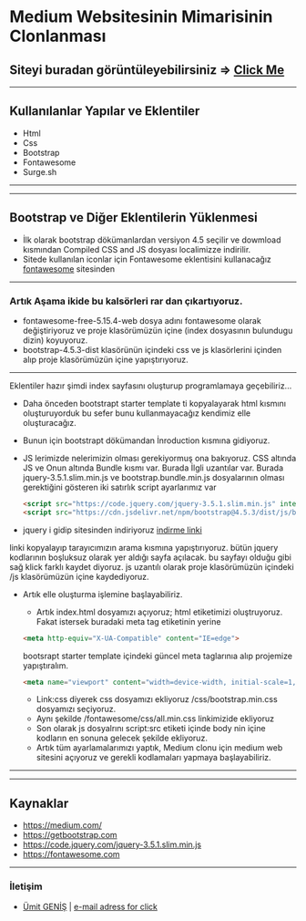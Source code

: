 #  Medium Websitesinin Mimarisinin Clonlanması 

## Siteyi buradan görüntüleyebilirsiniz => [Click Me](https://medium-clone-deploy.surge.sh)

***

## Kullanılanlar Yapılar ve Eklentiler
- Html
- Css
- Bootstrap
- Fontawesome
- Surge.sh


***
***


## Bootstrap ve Diğer Eklentilerin Yüklenmesi
- İlk olarak bootstrap dökümanlardan versiyon 4.5 seçilir ve dowmload kısmından Compiled CSS and JS dosyası localimizze indirilir.
- Sitede kullanılan iconlar için  Fontawesome eklentisini kullanacağız [fontawesome](https://fontawesome.com/) sitesinden 
   
***

### Artık Aşama ikide bu kalsörleri rar dan çıkartıyoruz. 

* fontawesome-free-5.15.4-web dosya adını fontawesome olarak değiştiriyoruz ve proje klasörümüzün içine (index dosyasının bulundugu dizin) koyuyoruz.
* bootstrap-4.5.3-dist klasörünün içindeki css ve js klasörlerini içinden alıp proje klasörümüzün içine yapıştırıyoruz.

*** 

Eklentiler hazır şimdi index sayfasını oluşturup programlamaya geçebiliriz...

* Daha önceden bootstrapt starter template ti kopyalayarak html kısmını oluşturuyorduk bu sefer bunu kullanmayacağız kendimiz elle oluşturacağız.
* Bunun için bootstrapt dökümandan İnroduction kısmına gidiyoruz.
* JS lerimizde nelerimizin olması gerekiyormuş ona bakıyoruz. CSS altında JS ve Onun altında Bundle kısmı var. Burada İlgli uzantılar var. Burada jquery-3.5.1.slim.min.js ve bootstrap.bundle.min.js dosyalarının olması gerektiğini gösteren iki satırlık script ayarlarımız var

    ```` html
    <script src="https://code.jquery.com/jquery-3.5.1.slim.min.js" integrity="sha384-DfXdz2htPH0lsSSs5nCTpuj/zy4C+OGpamoFVy38MVBnE+IbbVYUew+OrCXaRkfj" crossorigin="anonymous"></script>
    <script src="https://cdn.jsdelivr.net/npm/bootstrap@4.5.3/dist/js/bootstrap.bundle.min.js" integrity="sha384-ho+j7jyWK8fNQe+A12Hb8AhRq26LrZ/JpcUGGOn+Y7RsweNrtN/tE3MoK7ZeZDyx" crossorigin="anonymous"></script>

    ````

* jquery i gidip sitesinden indiriyoruz [indirme linki](https://code.jquery.com/jquery-3.5.1.slim.min.js)

linki kopyalayıp tarayıcımızın arama kısmına yapıştırıyoruz. bütün jquery kodlarının boşluksuz olarak yer aldığı sayfa açılacak. bu sayfayı olduğu gibi sağ klick farklı kaydet diyoruz. js uzantılı olarak proje klasörümüzün içindeki /js klasörümüzün içine kaydediyoruz.

* Artık elle oluşturma işlemine başlayabiliriz. 

    * Artık index.html dosyamızı açıyoruz; html etiketimizi oluştruyoruz. 
    Fakat istersek buradaki meta tag etiketinin yerine

    ```` html
    <meta http-equiv="X-UA-Compatible" content="IE=edge">
    ````

    bootsrapt starter template içindeki güncel meta taglarınıa alıp projemize yapıştıralım.

     ```` html
    <meta name="viewport" content="width=device-width, initial-scale=1, shrink-to-fit=no">
    ````

    * Link:css diyerek css dosyamızı ekliyoruz   /css/bootstrap.min.css dosyamızı seçiyoruz.
    * Aynı şekilde /fontawesome/css/all.min.css linkimizide ekliyoruz
    * Son olarak js dosyalrını script:src etiketi içinde body nin içine kodların en sonuna gelecek şekilde ekliyoruz. 
    * Artık tüm ayarlamalarımızı yaptık, Medium clonu için medium web sitesini açıyoruz ve gerekli kodlamaları yapmaya başlayabiliriz.

***
***

## Kaynaklar
* https://medium.com/
* https://getbootstrap.com
* https://code.jquery.com/jquery-3.5.1.slim.min.js
* https://fontawesome.com

***

### İletişim
* [Ümit GENİŞ](https://github.com/umitgenis/) | [e-mail adress for click](umitgenis@gmail.com)            
